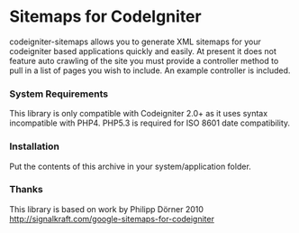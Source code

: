 # Sitemaps for CodeIgniter

codeigniter-sitemaps allows you to generate XML sitemaps for your codeigniter based applications quickly and easily. At present it does not feature auto crawling of the site you must provide a controller method to pull in a list of pages you wish to include. An example controller is included.

### System Requirements
This library is only compatible with Codeigniter 2.0+ as it uses syntax incompatible with PHP4. PHP5.3 is required for ISO 8601 date compatibility.

### Installation
Put the contents of this archive in your system/application folder.

### Thanks
This library is based on work by Philipp Dörner 2010
http://signalkraft.com/google-sitemaps-for-codeigniter

